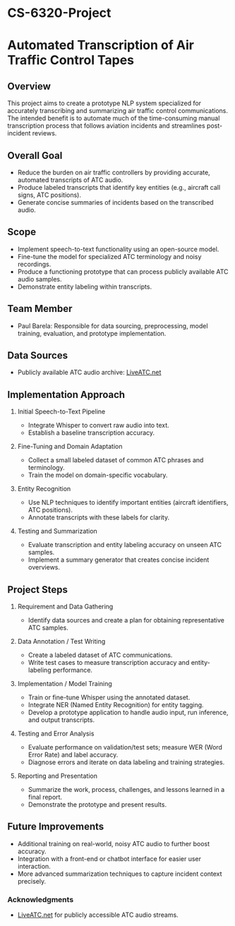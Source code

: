 # CS-6320-Project
# Automated Transcription of Air Traffic Control Tapes

## Overview
This project aims to create a prototype NLP system specialized for accurately transcribing and summarizing air traffic control communications. The intended benefit is to automate much of the time-consuming manual transcription process that follows aviation incidents and streamlines post-incident reviews.

## Overall Goal
- Reduce the burden on air traffic controllers by providing accurate, automated transcripts of ATC audio.
- Produce labeled transcripts that identify key entities (e.g., aircraft call signs, ATC positions).
- Generate concise summaries of incidents based on the transcribed audio.

## Scope
- Implement speech-to-text functionality using an open-source model.
- Fine-tune the model for specialized ATC terminology and noisy recordings.
- Produce a functioning prototype that can process publicly available ATC audio samples.
- Demonstrate entity labeling within transcripts.

## Team Member
- Paul Barela: Responsible for data sourcing, preprocessing, model training, evaluation, and prototype implementation.

## Data Sources
- Publicly available ATC audio archive: [LiveATC.net](https://www.liveatc.net)

## Implementation Approach

1. Initial Speech-to-Text Pipeline
   - Integrate Whisper to convert raw audio into text.
   - Establish a baseline transcription accuracy.

2. Fine-Tuning and Domain Adaptation
   - Collect a small labeled dataset of common ATC phrases and terminology.
   - Train the model on domain-specific vocabulary.

3. Entity Recognition
   - Use NLP techniques to identify important entities (aircraft identifiers, ATC positions).
   - Annotate transcripts with these labels for clarity.

4. Testing and Summarization
   - Evaluate transcription and entity labeling accuracy on unseen ATC samples.
   - Implement a summary generator that creates concise incident overviews.

## Project Steps

1. Requirement and Data Gathering
   - Identify data sources and create a plan for obtaining representative ATC samples.

2. Data Annotation / Test Writing
   - Create a labeled dataset of ATC communications.
   - Write test cases to measure transcription accuracy and entity-labeling performance.

3. Implementation / Model Training
   - Train or fine-tune Whisper using the annotated dataset.
   - Integrate NER (Named Entity Recognition) for entity tagging.
   - Develop a prototype application to handle audio input, run inference, and output transcripts.

4. Testing and Error Analysis
   - Evaluate performance on validation/test sets; measure WER (Word Error Rate) and label accuracy.
   - Diagnose errors and iterate on data labeling and training strategies.

5. Reporting and Presentation
   - Summarize the work, process, challenges, and lessons learned in a final report.
   - Demonstrate the prototype and present results.

## Future Improvements
- Additional training on real-world, noisy ATC audio to further boost accuracy.
- Integration with a front-end or chatbot interface for easier user interaction.
- More advanced summarization techniques to capture incident context precisely.


### Acknowledgments
- [LiveATC.net](https://www.liveatc.net) for publicly accessible ATC audio streams.
